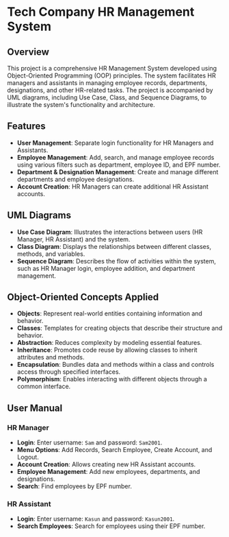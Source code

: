 # Tech Company HR Management System

## Overview
This project is a comprehensive HR Management System developed using Object-Oriented Programming (OOP) principles. The system facilitates HR managers and assistants in managing employee records, departments, designations, and other HR-related tasks. The project is accompanied by UML diagrams, including Use Case, Class, and Sequence Diagrams, to illustrate the system's functionality and architecture.

## Features
- **User Management**: Separate login functionality for HR Managers and Assistants.
- **Employee Management**: Add, search, and manage employee records using various filters such as department, employee ID, and EPF number.
- **Department & Designation Management**: Create and manage different departments and employee designations.
- **Account Creation**: HR Managers can create additional HR Assistant accounts.

## UML Diagrams
- **Use Case Diagram**: Illustrates the interactions between users (HR Manager, HR Assistant) and the system.
- **Class Diagram**: Displays the relationships between different classes, methods, and variables.
- **Sequence Diagram**: Describes the flow of activities within the system, such as HR Manager login, employee addition, and department management.

## Object-Oriented Concepts Applied
- **Objects**: Represent real-world entities containing information and behavior.
- **Classes**: Templates for creating objects that describe their structure and behavior.
- **Abstraction**: Reduces complexity by modeling essential features.
- **Inheritance**: Promotes code reuse by allowing classes to inherit attributes and methods.
- **Encapsulation**: Bundles data and methods within a class and controls access through specified interfaces.
- **Polymorphism**: Enables interacting with different objects through a common interface.

## User Manual
### HR Manager
- **Login**: Enter username: `Sam` and password: `Sam2001`.
- **Menu Options**: Add Records, Search Employee, Create Account, and Logout.
- **Account Creation**: Allows creating new HR Assistant accounts.
- **Employee Management**: Add new employees, departments, and designations.
- **Search**: Find employees by EPF number.

### HR Assistant
- **Login**: Enter username: `Kasun` and password: `Kasun2001`.
- **Search Employees**: Search for employees using their EPF number.


